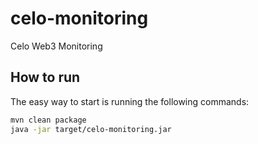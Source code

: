 # celo-monitoring
Celo Web3 Monitoring 

How to run
----------
The easy way to start is running the following commands:
```bash
mvn clean package
java -jar target/celo-monitoring.jar 
```
